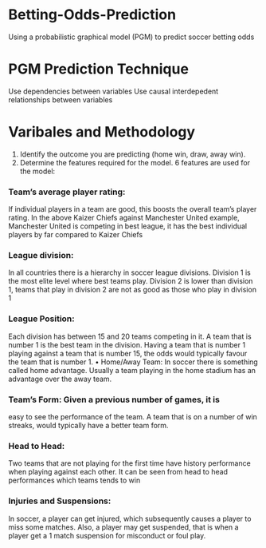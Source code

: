 # Betting-Odds-Prediction
Using a probabilistic graphical model (PGM) to predict soccer betting odds 

# PGM Prediction Technique
Use dependencies between variables
Use causal interdepedent relationships between variables

# Varibales and Methodology

1. Identify the outcome you are predicting (home win,
draw, away win).
2. Determine the features required for the model. 6 features
are used for the model:

### Team’s average player rating: 
If individual players in a team are good, this boosts the overall team’s player
rating. In the above Kaizer Chiefs against Manchester
United example, Manchester United is competing in best
league, it has the best individual players by far compared
to Kaizer Chiefs 
### League division: 
In all countries there is a hierarchy in soccer league divisions. Division 1 is the most elite level
where best teams play. Division 2 is lower than division
1, teams that play in division 2 are not as good as those
who play in division 1

 ### League Position: 
 Each division has between 15 and 20 teams competing in it. A team that is number 1 is the
best team in the division. Having a team that is number
1 playing against a team that is number 15, the odds
would typically favour the team that is number 1. • Home/Away Team: In soccer there is something called
home advantage. Usually a team playing in the home
stadium has an advantage over the away team.

### Team’s Form: Given a previous number of games, it is
easy to see the performance of the team. A team that is
on a number of win streaks, would typically have a better
team form.

### Head to Head: 
Two teams that are not playing for the first time have history performance when playing against
each other. It can be seen from head to head performances
which teams tends to win

### Injuries and Suspensions: 
In soccer, a player can get injured, which subsequently causes a player to miss some
matches. Also, a player may get suspended, that is when
a player get a 1 match suspension for misconduct or foul
play.


